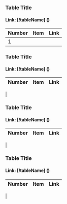 
### Table Title
#### Link: [!tableName] ()

Number | Item | Link
------ | ---- | ----
1	|

### Table Title
#### Link: [!tableName] ()

Number | Item | Link
------ | ---- | ----
|

### Table Title
#### Link: [!tableName] ()

Number | Item | Link
------ | ---- | ----
|

### Table Title
#### Link: [!tableName] ()

Number | Item | Link
------ | ---- | ----
|
